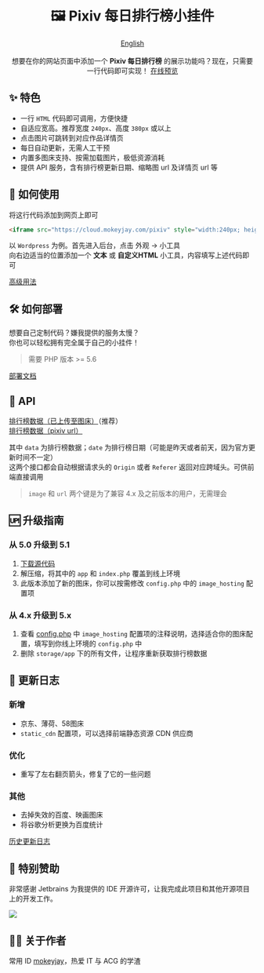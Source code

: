 <h1 align="center">🖼️ Pixiv 每日排行榜小挂件</h1>
<p align="center">
    <a href="README.en.md">English</a>
    <br><br>
    想要在你的网站页面中添加一个 <span style="font-weight: bold">Pixiv 每日排行榜</span> 的展示功能吗？现在，只需要一行代码即可实现！
    <a href="https://cloud.mokeyjay.com/pixiv/demo.html" target="_blank">在线预览</a>
</p>

## ✨ 特色
- 一行 `HTML` 代码即可调用，方便快捷
- 自适应宽高。推荐宽度 `240px`、高度 `380px` 或以上
- 点击图片可跳转到对应作品详情页
- 每日自动更新，无需人工干预
- 内置多图床支持、按需加载图片，极低资源消耗
- 提供 API 服务，含有排行榜更新日期、缩略图 url 及详情页 url 等

## 🤔 如何使用
将这行代码添加到网页上即可  
```html
<iframe src="https://cloud.mokeyjay.com/pixiv" style="width:240px; height:380px; border: 0"></iframe>
```

以 `Wordpress` 为例。首先进入后台，点击 外观 -> 小工具  
向右边适当的位置添加一个 **文本** 或 **自定义HTML** 小工具，内容填写上述代码即可  

[高级用法](doc/advance-usage.md)

## 🛠️ 如何部署
想要自己定制代码？嫌我提供的服务太慢？  
你也可以轻松拥有完全属于自己的小挂件！  
> 需要 PHP 版本 >= 5.6

[部署文档](doc/deploy.md)

## 🔌 API
[排行榜数据（已上传至图床）](https://cloud.mokeyjay.com/pixiv/?r=api/pixiv-json)（推荐）  
[排行榜数据（pixiv url）](https://cloud.mokeyjay.com/pixiv/?r=api/source-json)  

其中 `data` 为排行榜数据；`date` 为排行榜日期（可能是昨天或者前天，因为官方更新时间不一定）  
这两个接口都会自动根据请求头的 `Origin` 或者 `Referer` 返回对应跨域头。可供前端直接调用  

> `image` 和 `url` 两个键是为了兼容 4.x 及之前版本的用户，无需理会

## 🆙 升级指南
### 从 5.0 升级到 5.1
1. [下载源代码](https://github.com/mokeyjay/Pixiv-daily-ranking-widget/releases/latest)
2. 解压缩，将其中的 `app` 和 `index.php` 覆盖到线上环境
3. 此版本添加了新的图床，你可以按需修改 `config.php` 中的 `image_hosting` 配置项

### 从 4.x 升级到 5.x
1. 查看 [config.php](config.php#L88) 中 `image_hosting` 配置项的注释说明，选择适合你的图床配置，填写到你线上环境的 `config.php` 中
2. 删除 `storage/app` 下的所有文件，让程序重新获取排行榜数据

## 🌟 更新日志
### 新增
- 京东、薄荷、58图床
- `static_cdn` 配置项，可以选择前端静态资源 CDN 供应商
### 优化
- 重写了左右翻页箭头，修复了它的一些问题
### 其他
- 去掉失效的百度、映画图床
- 将谷歌分析更换为百度统计

[历史更新日志](doc/log.md)

## 💖 特别赞助
非常感谢 Jetbrains 为我提供的 IDE 开源许可，让我完成此项目和其他开源项目上的开发工作。

[![](https://resources.jetbrains.com/storage/products/company/brand/logos/jb_beam.svg)](https://www.jetbrains.com/zh-cn/?from=https://github.com/mokeyjay)

## 👨‍💻 关于作者
常用 ID [mokeyjay](https://www.mokeyjay.com)，热爱 IT 与 ACG 的学渣